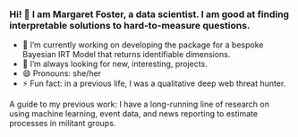 ### Hi! 👋 I am Margaret Foster, a data scientist. I am good at finding interpretable solutions to hard-to-measure questions.
 
- 🔭 I’m currently working on developing the package for a bespoke Bayesian IRT Model that returns identifiable dimensions.
- 👯 I’m always looking for new, interesting, projects.
- 😄 Pronouns: she/her
- ⚡ Fun fact: in a previous life, I was a qualitative deep web threat hunter.

A guide to my previous work:
I have a long-running line of research on using machine learning, event data, and news reporting to estimate processes in militant groups.
